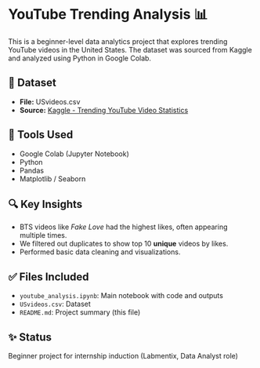# YouTube Trending Analysis 📊

This is a beginner-level data analytics project that explores trending YouTube videos in the United States. The dataset was sourced from Kaggle and analyzed using Python in Google Colab.

## 📂 Dataset
- **File:** USvideos.csv
- **Source:** [Kaggle - Trending YouTube Video Statistics](https://www.kaggle.com/datasets/datasnaek/youtube-new)

## 🔧 Tools Used
- Google Colab (Jupyter Notebook)
- Python
- Pandas
- Matplotlib / Seaborn

## 🔍 Key Insights
- BTS videos like *Fake Love* had the highest likes, often appearing multiple times.
- We filtered out duplicates to show top 10 **unique** videos by likes.
- Performed basic data cleaning and visualizations.

## ✅ Files Included
- `youtube_analysis.ipynb`: Main notebook with code and outputs
- `USvideos.csv`: Dataset
- `README.md`: Project summary (this file)

## ✨ Status
Beginner project for internship induction (Labmentix, Data Analyst role)

